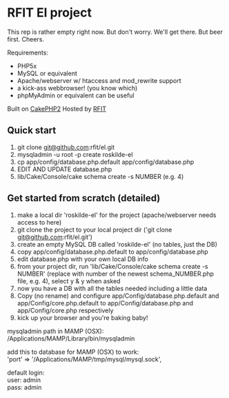 # RFIT El project

This rep is rather empty right now. But don't worry. We'll get there. But beer first. Cheers.

Requirements:  
- PHP5x  
- MySQL or equivalent  
- Apache/webserver w/ htaccess and mod_rewrite support  
- a kick-ass webbrowser! (you know which)  
- phpMyAdmin or equivalent can be useful

Built on [CakePHP2](http://cakephp.org)
Hosted by [RFIT](http://rfit.dk)

## Quick start

1. git clone git@github.com:rfit/el.git
2. mysqladmin -u root -p create roskilde-el
3. cp app/config/database.php.default app/config/database.php
4. EDIT AND UPDATE database.php
5. lib/Cake/Console/cake schema create -s NUMBER (e.g. 4)

## Get started from scratch (detailed)

1. make a local dir 'roskilde-el' for the project (apache/webserver needs access to here)
2. git clone the project to your local project dir ('git clone git@github.com:rfit/el.git')
3. create an empty MySQL DB called 'roskilde-el' (no tables, just the DB)
4. copy app/config/database.php.default to app/config/database.php
5. edit database.php with your own local DB info
6. from your project dir, run 'lib/Cake/Console/cake schema create -s NUMBER' (replace with number of the newest schema_NUMBER.php file, e.g. 4), select y & y when asked
7. now you have a DB with all the tables needed including a little data
8. Copy (no rename) and configure app/Config/database.php.default and app/Config/core.php.default to app/Config/database.php and app/Config/core.php respectively
9. kick up your browser and you're baking baby!

mysqladmin path in MAMP (OSX):  
/Applications/MAMP/Library/bin/mysqladmin

add this to database for MAMP (OSX) to work:  
'port' => '/Applications/MAMP/tmp/mysql/mysql.sock',

default login:  
user: admin  
pass: admin
